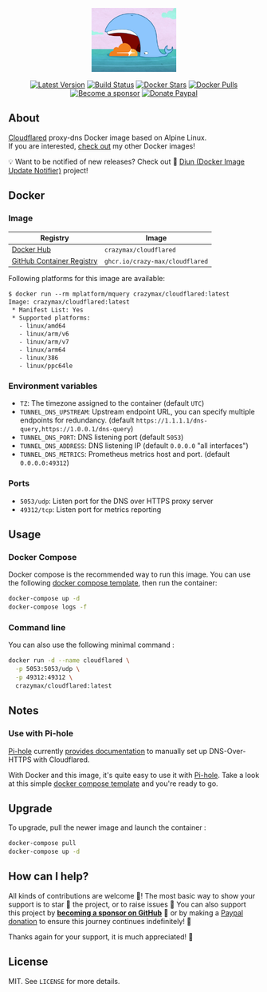 <p align="center"><a href="https://github.com/crazy-max/docker-cloudflared" target="_blank"><img height="128" src=".github/docker-cloudflared.jpg"></a></p>

<p align="center">
  <a href="https://hub.docker.com/r/crazymax/cloudflared/tags?page=1&ordering=last_updated"><img src="https://img.shields.io/github/v/tag/crazy-max/docker-cloudflared?label=version&style=flat-square" alt="Latest Version"></a>
  <a href="https://github.com/crazy-max/docker-cloudflared/actions?workflow=build"><img src="https://img.shields.io/github/workflow/status/crazy-max/docker-cloudflared/build?label=build&logo=github&style=flat-square" alt="Build Status"></a>
  <a href="https://hub.docker.com/r/crazymax/cloudflared/"><img src="https://img.shields.io/docker/stars/crazymax/cloudflared.svg?style=flat-square&logo=docker" alt="Docker Stars"></a>
  <a href="https://hub.docker.com/r/crazymax/cloudflared/"><img src="https://img.shields.io/docker/pulls/crazymax/cloudflared.svg?style=flat-square&logo=docker" alt="Docker Pulls"></a>
  <br /><a href="https://github.com/sponsors/crazy-max"><img src="https://img.shields.io/badge/sponsor-crazy--max-181717.svg?logo=github&style=flat-square" alt="Become a sponsor"></a>
  <a href="https://www.paypal.me/crazyws"><img src="https://img.shields.io/badge/donate-paypal-00457c.svg?logo=paypal&style=flat-square" alt="Donate Paypal"></a>
</p>

## About

[Cloudflared](https://github.com/cloudflare/cloudflared) proxy-dns Docker image based on Alpine Linux.<br />
If you are interested, [check out](https://hub.docker.com/r/crazymax/) my other Docker images!

💡 Want to be notified of new releases? Check out 🔔 [Diun (Docker Image Update Notifier)](https://github.com/crazy-max/diun) project!

## Docker

### Image

| Registry                                                                                         | Image                           |
|--------------------------------------------------------------------------------------------------|---------------------------------|
| [Docker Hub](https://hub.docker.com/r/crazymax/cloudflared/)                                            | `crazymax/cloudflared`                 |
| [GitHub Container Registry](https://github.com/users/crazy-max/packages/container/package/cloudflared)  | `ghcr.io/crazy-max/cloudflared`        |

Following platforms for this image are available:

```
$ docker run --rm mplatform/mquery crazymax/cloudflared:latest
Image: crazymax/cloudflared:latest
 * Manifest List: Yes
 * Supported platforms:
   - linux/amd64
   - linux/arm/v6
   - linux/arm/v7
   - linux/arm64
   - linux/386
   - linux/ppc64le
```

### Environment variables

* `TZ`: The timezone assigned to the container (default `UTC`)
* `TUNNEL_DNS_UPSTREAM`: Upstream endpoint URL, you can specify multiple endpoints for redundancy. (default `https://1.1.1.1/dns-query,https://1.0.0.1/dns-query`)
* `TUNNEL_DNS_PORT`: DNS listening port (default `5053`)
* `TUNNEL_DNS_ADDRESS`: DNS listening IP (default `0.0.0.0` "all interfaces")
* `TUNNEL_DNS_METRICS`: Prometheus metrics host and port. (default `0.0.0.0:49312`)

### Ports

* `5053/udp`: Listen port for the DNS over HTTPS proxy server
* `49312/tcp`: Listen port for metrics reporting

## Usage

### Docker Compose

Docker compose is the recommended way to run this image. You can use the following [docker compose template](examples/compose/docker-compose.yml), then run the container:

```bash
docker-compose up -d
docker-compose logs -f
```

### Command line

You can also use the following minimal command :

```bash
docker run -d --name cloudflared \
  -p 5053:5053/udp \
  -p 49312:49312 \
  crazymax/cloudflared:latest
```

## Notes

### Use with Pi-hole

[Pi-hole](https://pi-hole.net/) currently [provides documentation](https://docs.pi-hole.net/guides/dns-over-https/) to manually set up DNS-Over-HTTPS with Cloudflared.

With Docker and this image, it's quite easy to use it with [Pi-hole](https://pi-hole.net/). Take a look at this simple [docker compose template](examples/pihole/docker-compose.yml) and you're ready to go.

## Upgrade

To upgrade, pull the newer image and launch the container :

```bash
docker-compose pull
docker-compose up -d
```

## How can I help?

All kinds of contributions are welcome :raised_hands:! The most basic way to show your support is to star :star2: the project, or to raise issues :speech_balloon: You can also support this project by [**becoming a sponsor on GitHub**](https://github.com/sponsors/crazy-max) :clap: or by making a [Paypal donation](https://www.paypal.me/crazyws) to ensure this journey continues indefinitely! :rocket:

Thanks again for your support, it is much appreciated! :pray:

## License

MIT. See `LICENSE` for more details.
